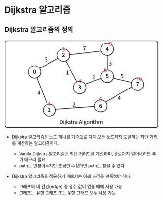 # Dijkstra 알고리즘
## Dijkstra 알고리즘의 정의
![Dijkstra Algorithm](https://github.com/ai-creatv/algorithm_nklcb1/raw/master/4_Algorithms/4_7_DijkstraAlgorithm/img/1.png)

- Dijkstra 알고리즘은 노드 하나를 기준으로 다른 모든 노드까지 도달하는 최단 거리를 계산하는 알고리즘이다.
  - Vanila Dijkstra 알고리즘은 최단 거리만을 계산하며, 경로까지 알아내려면 추가 메모리 필요
  - path는 안찾아주지만 조금만 수정하면 path도 찾을 수 있다.


- Dijkstra 알고리즘을 적용하기 위해서는 아래 조건을 만족해야 한다.
  - 그래프의 내 간선(edge) 중 음수 값이 없을 때에 사용 가능
  - 그래프는 유향 그래프 또는 무향 그래프 모두 사용 가능


